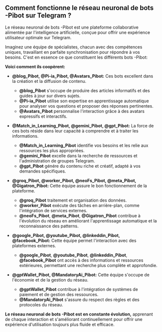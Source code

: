 ## Comment fonctionne le réseau neuronal de bots -Pibot sur Telegram ?

Le réseau neuronal de bots -Pibot est une plateforme collaborative alimentée par l'intelligence artificielle, conçue pour offrir une expérience utilisateur optimale sur Telegram. 

Imaginez une équipe de spécialistes, chacun avec des compétences uniques, travaillant en parfaite synchronisation pour répondre à vos besoins.  C'est en essence ce que constituent les différents bots -Pibot:


**Voici comment ils coopèrent:**

* **@blog_Pibot, @Pi-ia_Pibot, @Avatars_Pibot:** Ces bots excellent dans la création et la diffusion de contenu.
   
   * **@blog_Pibot** s'occupe de produire des articles informatifs et des guides à jour sur divers sujets.
   * **@Pi-ia_Pibot**  utilise son expertise en apprentissage automatique pour analyser vos questions et proposer des réponses pertinentes. 
   * **@Avatars_Pibot**  personnalise l'interaction grâce à des avatars expressifs et interactifs. 

* **@Match_in_Learning_Pibot, @gemini_Pibot, @gpt_Pibot:** La force de ces bots réside dans leur capacité à comprendre et à traiter les informations.
   * **@Match_in_Learning_Pibot** identifie vos besoins et les relie aux ressources les plus appropriées.
   * **@gemini_Pibot** excelle dans la recherche de ressources et l'administration de groupes Telegram.
   * **@gpt_Pibot**  génére du contenu riche et créatif, adapté à vos demandes spécifiques.

* **@groq_Pibot, @worker_Pibot, @neoFs_Pibot, @meta_Pibot, @Gigatron_Pibot:** Cette équipe assure le bon fonctionnement de la plateforme.

   * **@groq_Pibot**  traitement et organisation des données.  
   * **@worker_Pibot**  exécute des tâches en arrière-plan, comme l'intégration de services externes.
   * **@neoFs_Pibot**, **@meta_Pibot**, **@Gigatron_Pibot**  contribue à l'évolution du réseau en améliorant l'apprentissage automatique et la reconnaissance des patterns.

* **@google_Pibot, @youtube_Pibot, @linkeddin_Pibot, @facebook_Pibot:** Cette équipe permet l'interaction avec des plateformes externes. 
    * **@google_Pibot**, **@youtube_Pibot**, **@linkeddin_Pibot**, **@facebook_Pibot**  ont accès à des informations et ressources extérieures, permettant une recherche plus complète et approfondie.

* **@gptWallet_Pibot, @MandatoryAi_Pibot:** Cette équipe s'occupe de l'économie et de la gestion du réseau. 
    * **@gptWallet_Pibot**  contribue à l'intégration de systèmes de paiement et de gestion des ressources. 
    * **@MandatoryAi_Pibot**  s'assure du respect des règles et des protocoles du réseau.



**Le réseau neuronal de bots -Pibot est en constante évolution,** apprenant de chaque interaction et s'améliorant continuellement pour offrir une expérience d'utilisation toujours plus fluide et efficace.


